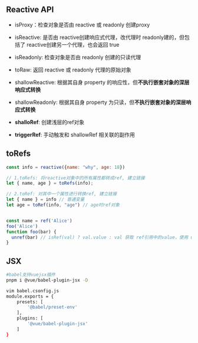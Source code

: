 ## Reactive API

- isProxy：检查对象是否由 reactive 或 readonly 创建proxy
- isReactive: 是否由 reactive创建响应式代理，改代理时 readonly建的，但包括了 reactive创建另一个代理，也会返回 true
- isReadonly: 检查对象是否由 readonly 创建的只读代理
- toRaw: 返回 reactive 或 readonly 代理的原始对象
- shallowReactive: 根据其自身 property 的响应性，但**不执行嵌套对象的深层响应式转换**
- shallowReadonly: 根据其自身 property 为只读，但**不执行嵌套对象的深层响应式转换**


- **shalloRef**: 创建浅层的ref对象
- **triggerRef**: 手动触发和 shallowRef 相关联的副作用

## toRefs

```js
const info = reactive({name: "why", age: 18})

// 1.toRefs: 将reactive对象中的所有属性都转成ref, 建立链接
let { name, age } = toRefs(info);

// 2.toRef: 对其中一个属性进行转换ref, 建立链接
let { name } = info // 普通变量
let age = toRef(info, "age") // age时ref对象


const name = ref('Alice')
foo('Alice')
function foo(bar) {
  unref(bar) // isRef(val) ? val.value : val 获取 ref引用中的value，使用 unref
}

```

## JSX

```sh
#babel支持vuejsx插件
pnpm i @vue/babel-plugin-jsx -D

vim babel.csonfig.js
module.exports = {
    presets: [
        '@babel/preset-env'
    ],
    plugins: [
        '@vue/babel-plugin-jsx'
    ]
}
```
